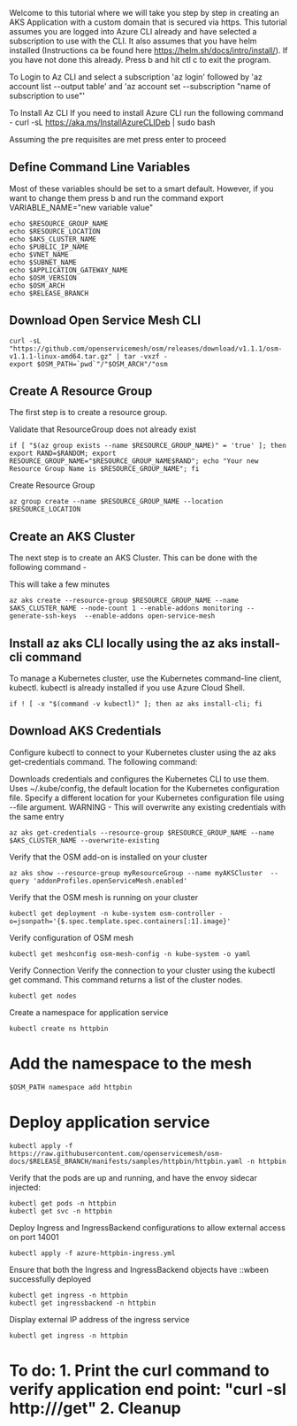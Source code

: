 Welcome to this tutorial where we will take you step by step in creating an AKS Application with a custom domain that is secured via https. This tutorial assumes you are logged into Azure CLI already and have selected a subscription to use with the CLI. It also assumes that you have helm installed (Instructions ca be found here https://helm.sh/docs/intro/install/). If you have not done this already. Press b and hit ctl c to exit the program.

To Login to Az CLI and select a subscription 
'az login' followed by 'az account list --output table' and 'az account set --subscription "name of subscription to use"'

To Install Az CLI
If you need to install Azure CLI run the following command - curl -sL https://aka.ms/InstallAzureCLIDeb | sudo bash


Assuming the pre requisites are met press enter to proceed

## Define Command Line Variables 
Most of these variables should be set to a smart default. However, if you want to change them
press b and run the command export VARIABLE_NAME="new variable value"

```
echo $RESOURCE_GROUP_NAME
echo $RESOURCE_LOCATION
echo $AKS_CLUSTER_NAME
echo $PUBLIC_IP_NAME
echo $VNET_NAME
echo $SUBNET_NAME
echo $APPLICATION_GATEWAY_NAME
echo $OSM_VERSION
echo $OSM_ARCH
echo $RELEASE_BRANCH
```

## Download Open Service Mesh CLI 
```
curl -sL "https://github.com/openservicemesh/osm/releases/download/v1.1.1/osm-v1.1.1-linux-amd64.tar.gz" | tar -vxzf -
export $OSM_PATH=`pwd`"/"$OSM_ARCH"/"osm
```

## Create A Resource Group
The first step is to create a resource group.

Validate that ResourceGroup does not already exist 

```
if [ "$(az group exists --name $RESOURCE_GROUP_NAME)" = 'true' ]; then export RAND=$RANDOM; export RESOURCE_GROUP_NAME="$RESOURCE_GROUP_NAME$RAND"; echo "Your new Resource Group Name is $RESOURCE_GROUP_NAME"; fi
```

Create Resource Group
```
az group create --name $RESOURCE_GROUP_NAME --location $RESOURCE_LOCATION
```

## Create an AKS Cluster 
The next step is to create an AKS Cluster. This can be done with the following command - 

This will take a few minutes
```
az aks create --resource-group $RESOURCE_GROUP_NAME --name $AKS_CLUSTER_NAME --node-count 1 --enable-addons monitoring --generate-ssh-keys  --enable-addons open-service-mesh
```

## Install az aks CLI locally using the az aks install-cli command
To manage a Kubernetes cluster, use the Kubernetes command-line client, kubectl. kubectl is already installed if you use Azure Cloud Shell.

```
if ! [ -x "$(command -v kubectl)" ]; then az aks install-cli; fi
```
## Download AKS Credentials
Configure kubectl to connect to your Kubernetes cluster using the az aks get-credentials command. The following command:

Downloads credentials and configures the Kubernetes CLI to use them.
Uses ~/.kube/config, the default location for the Kubernetes configuration file. Specify a different location for your Kubernetes configuration file using --file argument. WARNING - This will overwrite any existing credentials with the same entry

```
az aks get-credentials --resource-group $RESOURCE_GROUP_NAME --name $AKS_CLUSTER_NAME --overwrite-existing
```

Verify that the OSM add-on is installed on your cluster
```
az aks show --resource-group myResourceGroup --name myAKSCluster  --query 'addonProfiles.openServiceMesh.enabled'
```

Verify that the OSM mesh is running on your cluster
```
kubectl get deployment -n kube-system osm-controller -o=jsonpath='{$.spec.template.spec.containers[:1].image}'
```

Verify configuration of OSM mesh
```
kubectl get meshconfig osm-mesh-config -n kube-system -o yaml
```

Verify Connection
Verify the connection to your cluster using the kubectl get command. This command returns a list of the cluster nodes.

```
kubectl get nodes
```

Create a namespace for application service
```
kubectl create ns httpbin
```

# Add the namespace to the mesh
```
$OSM_PATH namespace add httpbin
```

# Deploy application service
```
kubectl apply -f https://raw.githubusercontent.com/openservicemesh/osm-docs/$RELEASE_BRANCH/manifests/samples/httpbin/httpbin.yaml -n httpbin
```

Verify that the pods are up and running, and have the envoy sidecar injected:
```
kubectl get pods -n httpbin
kubectl get svc -n httpbin
```

Deploy Ingress and IngressBackend configurations to allow external access on port 14001
```
kubectl apply -f azure-httpbin-ingress.yml
```

Ensure that both the Ingress and IngressBackend objects have ::wbeen successfully deployed
```
kubectl get ingress -n httpbin
kubectl get ingressbackend -n httpbin
```

Display external IP address of the ingress service
```
kubectl get ingress -n httpbin
```

# To do: 1. Print the curl command to verify application end point: "curl -sI http://<external-ip>/get" 2. Cleanup 